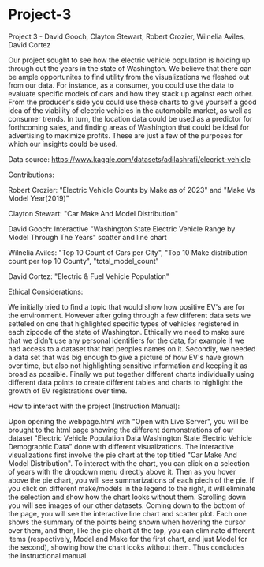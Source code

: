 # Project-3
Project 3 - David Gooch, Clayton Stewart, Robert Crozier, Wilnelia Aviles, David Cortez

Our project sought to see how the electric vehicle population is holding up through out the years in the state of Washington. We believe that there can be ample opportunites to find utility from the visualizations we fleshed out from our data. For instance, as a consumer, you could use the data to evaluate specific models of cars and how they stack up against each other. From the producer's side you could use these charts to give yourself a good idea of the viability of electric vehicles in the automobile market, as well as consumer trends. In turn, the location data could be used as a predictor for forthcoming sales, and finding areas of Washington that could be ideal for advertising to maximize profits. These are just a few of the purposes for which our insights could be used.


Data source: https://www.kaggle.com/datasets/adilashrafi/elecrict-vehicle

Contributions:

Robert Crozier:  "Electric Vehicle Counts by Make as of 2023" and "Make Vs Model Year(2019)"

Clayton Stewart: "Car Make And Model Distribution"

David Gooch: Interactive "Washington State Electric Vehicle Range by Model Through The Years" scatter and line chart

Wilnelia Aviles: "Top 10 Count of Cars per City", "Top 10 Make distribution count per top 10 County", "total_model_count"

David Cortez: "Electric & Fuel Vehicle Population"



Ethical Considerations:

We initially tried to find a topic that would show how positive EV's are for the environment. However after going through a few different data sets we setteled on one that highlighted specific types of vehicles registered in each zipcode of the state of Washington. Ethically we need to make sure that we didn't use any personal identifiers for the data, for example if we had access to a dataset that had peoples names on it. Secondly, we needed a data set that was big enough to give a picture of how EV's have grown over time, but also not highlighting sensitive information and keeping it as broad as possible. Finally we put together different charts individually using different data points to create different tables and charts to highlight the growth of EV registrations over time.  



How to interact with the project (Instruction Manual): 

Upon opening the webpage.html with "Open with Live Server", you will be brought to the html page showing the different demonstrations of our dataset "Electric Vehicle Population Data
Washington State Electric Vehicle Demographic Data" done with different visualizations.  The interactive visualizations first involve the pie chart at the top titled "Car Make And Model Distribution".  To interact with the chart, you can click on a selection of years with the dropdown menu directly above it.  Then as you hover above the pie chart, you will see summarizations of each piech of the pie.  If you click on different make/models in the legend to the right, it will eliminate the selection and show how the chart looks without them. Scrolling down you will see images of our other datasets.  Coming down to the bottom of the page, you will see the interactive line chart and scatter plot.  Each one shows the summary of the points being shown when hovering the cursor over them, and then, like the pie chart at the top, you can eliminate different items (respectively, Model and Make for the first chart, and just Model for the second), showing how the chart looks without them.  Thus concludes the instructional manual.  
